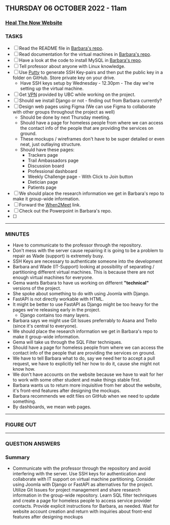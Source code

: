 ## THURSDAY 06 OCTOBER 2022 - 11am

### [Heal The Now Website](https://www.healthenow.com/)

### TASKS

- [ ] Read the README file in [Barbara's repo](https://github.com/COSC499demo-rtp/coscdemo).
- [ ] Read documentation for the virtual machines in [Barbara's repo](https://www.putty.org/).
- [ ] Have a look at the code to install MySQL in [Barbara's repo](https://github.com/COSC499demo-rtp/coscdemo).
- [ ] Tell professor about anyone with Linux knowledge.
- [ ] Use [Putty](https://www.putty.org/) to generate SSH Key-pairs and then put the public key in a folder on GitHub. Store private key on your drive.
  - Have SSH keys setup by Wednesday - 12.30pm - The day we're setting up the virtual machine.
- [ ] Get [VPN](https://it.ubc.ca/services/email-voice-internet/myvpn/how-access-myvpn) provided by UBC while working on the project.
- [ ] Should we install Django or not - finding out from Barbara currently?
- [ ] Design web pages using Figma (We can use Figma to collaborate with other groups throughout the project as well)
  - Should be done by next Thursday meeting.
  - Should have a page for homeless people from where we can access the contact info of the people that are providing the services on ground.
  - These mockups / wireframes don't have to be super detailed or even neat, just outlaying structure.
  - Should have these pages:
    - Trackers page
    - Trail Ambassadors page
    - Discussion board
    - Professional dashboard
    - Weekly Challenge page - With Click to Join button
    - Dietician page
    - Patients page
- [ ] We should place the research information we get in Barbara's repo to make it group-wide information.
- [ ] Forward the [When2Meet](https://www.when2meet.com/?17153811-jIgFU) link.
- [ ] Check out the Powerpoint in Barbara's repo.
- [ ]

---

### MINUTES

- Have to communicate to the professor through the repository.
- Don't mess with the server cause repairing it is going to be a problem to repair as Wade (support) is extremely busy.
- SSH Keys are necessary to authenticate someone into the development
- Barbara and Wade (IT-Support) looking at possibility of separating / partitioning different virtual machines. This is because there are not enough virtual machines for everyone.
- Gema wants Barbara to have us working on different **"technical"** versions of the project.
- She spoke about something to do with using Joomla with Django.
- FastAPI is not directly workable with HTML.
- It might be better to use FastAPI as Django might be too heavy for the pages we're releasing early in the project.
  - Django contains too many layers.
- Barbara says we might use Git Issues preferrably to Asana and Trello (since it's central to everyone).
- We should place the research information we get in Barbara's repo to make it group-wide information.
- Gema will take us through the SQL Filter techniques.
- Should have a page for homeless people from where we can access the contact info of the people that are providing the services on ground.
- We have to tell Barbara what to do, say we need her to accept a pull request, we have to explicitly tell her how to do it, cause she might not know how.
- We don't have accounts on the website because we have to wait for her to work with some other student and make things stable first.
- Barbara wants us to return more inquisitive from her about the website, it's front-end features after designing the mockups.
- Barbara recommends we edit files on GitHub when we need to update something.
- By dashboards, we mean web pages.

---

### FIGURE OUT

---

### QUESTION ANSWERS


### Summary

- Communicate with the professor through the repository and avoid interfering with the server. Use SSH keys for authentication and collaborate with IT support on virtual machine partitioning. Consider using Joomla with Django or FastAPI as alternatives for the project. Utilize Git Issues for project management and share research information in the group-wide repository. Learn SQL filter techniques and create a page for homeless people to access service provider contacts. Provide explicit instructions for Barbara, as needed. Wait for website account creation and return with inquiries about front-end features after designing mockups

>
